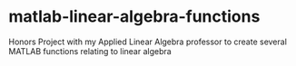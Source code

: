 # matlab-linear-algebra-functions
Honors Project with my Applied Linear Algebra professor to create several MATLAB functions relating to linear algebra
